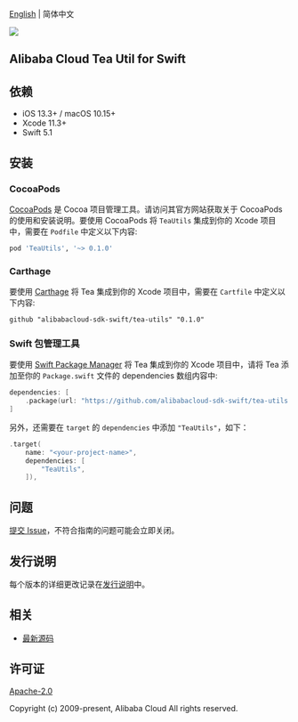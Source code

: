 [English](README.md) | 简体中文

![](https://aliyunsdk-pages.alicdn.com/icons/AlibabaCloud.svg)

## Alibaba Cloud Tea Util for Swift

## 依赖

- iOS 13.3+ / macOS 10.15+
- Xcode 11.3+
- Swift 5.1

## 安装

### CocoaPods

[CocoaPods](https://cocoapods.org) 是 Cocoa 项目管理工具。请访问其官方网站获取关于 CocoaPods 的使用和安装说明。要使用 CocoaPods 将 `TeaUtils` 集成到你的 Xcode 项目中，需要在 `Podfile` 中定义以下内容:

```ruby
pod 'TeaUtils', '~> 0.1.0'
```

### Carthage

要使用 [Carthage](https://github.com/Carthage/Carthage) 将 Tea 集成到你的 Xcode 项目中，需要在 `Cartfile` 中定义以下内容:

```ogdl
github "alibabacloud-sdk-swift/tea-utils" "0.1.0"
```

### Swift 包管理工具

要使用 [Swift Package Manager](https://swift.org/package-manager/) 将 Tea 集成到你的 Xcode 项目中，请将 Tea 添加至你的 `Package.swift` 文件的 dependencies 数组内容中:

```swift
dependencies: [
    .package(url: "https://github.com/alibabacloud-sdk-swift/tea-utils.git", from: "0.1.0")
]
```

另外，还需要在 `target` 的 `dependencies` 中添加 `"TeaUtils"`，如下：

```swift
.target(
    name: "<your-project-name>",
    dependencies: [
        "TeaUtils",
    ]),
```

## 问题

[提交 Issue](https://github.com/alibabacloud-sdk-swift/tea-utils/issues/new)，不符合指南的问题可能会立即关闭。

## 发行说明

每个版本的详细更改记录在[发行说明](./ChangeLog.txt)中。

## 相关

* [最新源码](https://github.com/alibabacloud-sdk-swift/tea-utils/tree/master/swift)

## 许可证

[Apache-2.0](http://www.apache.org/licenses/LICENSE-2.0)

Copyright (c) 2009-present, Alibaba Cloud All rights reserved.
